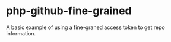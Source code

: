 # php-github-fine-grained
A basic example of using a fine-graned access token to get repo information. 
